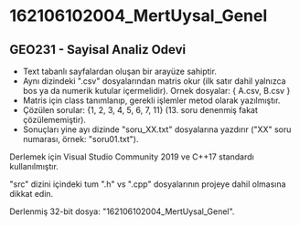 # 162106102004_MertUysal_Genel
## GEO231 - Sayisal Analiz Odevi

* Text tabanlı sayfalardan oluşan bir arayüze sahiptir.
* Aynı dizindeki ".csv" dosyalarından matris okur (ilk satır dahil yalnızca bos ya da numerik kutular içermelidir). Ornek dosyalar: { A.csv, B.csv }
* Matris için class tanımlanıp, gerekli işlemler metod olarak yazılmıştır.
* Çözülen sorular: {1, 2, 3, 4, 5, 6, 7, 11} (13. soru denenmiş fakat çözülememiştir).
* Sonuçları yine ayı dizinde "soru_XX.txt" dosyalarına yazdırır ("XX" soru numarası, örnek: "soru01.txt"). 


Derlemek için Visual Studio Community 2019 ve C++17 standardı kullanılmıştır.

"src" dizini içindeki tum ".h" vs ".cpp" dosyalarının projeye dahil olmasına dikkat edin.

Derlenmiş 32-bit dosya: "162106102004_MertUysal_Genel".

